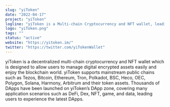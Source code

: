```yaml
---
slug: "yiToken"
date: "2022-04-17"
project: "yiToken"
logline: "yiToken is a Multi-chain Cryptocurrency and NFT wallet, leading users to explore the new world of Blockchain"
logo: "yiToken.png"
tags: ""
status: "active"
website: "https://yitoken.im/"
twitter: "https://twitter.com/yiTokenWallet"
---
```


yiToken is a decentralized multi-chain cryptocurrency and NFT wallet which is designed to allow users to manage digital encrypted assets easily 
and enjoy the blockchain world. yiToken supports mainstream public chains such as Tezos, Bitcoin, Ethereum, Tron, Polkadot, BSC, Heco, OEC, 
Polygon, Solana, Harmony, Arbitrum and their token assets. Thousands of DApps have been launched on yiToken’s DApp zone, covering many application
scenarios such as DeFi, Dex, NFT, game, and data, leading users to experience the latest DApps.
